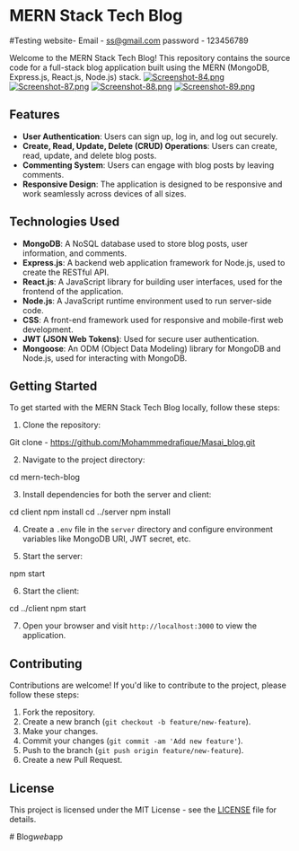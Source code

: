 # MERN Stack Tech Blog
#Testing website-
Email - ss@gmail.com
password - 123456789

Welcome to the MERN Stack Tech Blog! This repository contains the source code for a full-stack blog application built using the MERN (MongoDB, Express.js, React.js, Node.js) stack.
[![Screenshot-84.png](https://i.postimg.cc/288skPvP/Screenshot-84.png)](https://postimg.cc/CdXPJrcN)
[![Screenshot-87.png](https://i.postimg.cc/K85VbpFv/Screenshot-87.png)](https://postimg.cc/5X6pq36Z)
[![Screenshot-88.png](https://i.postimg.cc/XNQpZ48w/Screenshot-88.png)](https://postimg.cc/xqN0hrBC)
[![Screenshot-89.png](https://i.postimg.cc/7Lmp3sQQ/Screenshot-89.png)](https://postimg.cc/DW4jFghq)
## Features

- **User Authentication**: Users can sign up, log in, and log out securely.
- **Create, Read, Update, Delete (CRUD) Operations**: Users can create, read, update, and delete blog posts.
- **Commenting System**: Users can engage with blog posts by leaving comments.
- **Responsive Design**: The application is designed to be responsive and work seamlessly across devices of all sizes.

## Technologies Used

- **MongoDB**: A NoSQL database used to store blog posts, user information, and comments.
- **Express.js**: A backend web application framework for Node.js, used to create the RESTful API.
- **React.js**: A JavaScript library for building user interfaces, used for the frontend of the application.
- **Node.js**: A JavaScript runtime environment used to run server-side code.
- **CSS**: A front-end framework used for responsive and mobile-first web development.
- **JWT (JSON Web Tokens)**: Used for secure user authentication.
- **Mongoose**: An ODM (Object Data Modeling) library for MongoDB and Node.js, used for interacting with MongoDB.

## Getting Started

To get started with the MERN Stack Tech Blog locally, follow these steps:

1. Clone the repository:

Git clone - https://github.com/Mohammmedrafique/Masai_blog.git


2. Navigate to the project directory:

cd mern-tech-blog

3. Install dependencies for both the server and client:

cd client
npm install
cd ../server
npm install


4. Create a `.env` file in the `server` directory and configure environment variables like MongoDB URI, JWT secret, etc.

5. Start the server:

npm start

6. Start the client:

cd ../client
npm start

7. Open your browser and visit `http://localhost:3000` to view the application.

## Contributing

Contributions are welcome! If you'd like to contribute to the project, please follow these steps:

1. Fork the repository.
2. Create a new branch (`git checkout -b feature/new-feature`).
3. Make your changes.
4. Commit your changes (`git commit -am 'Add new feature'`).
5. Push to the branch (`git push origin feature/new-feature`).
6. Create a new Pull Request.

## License

This project is licensed under the MIT License - see the [LICENSE](LICENSE) file for details.


#   B l o g _ w e b _ a p p  
 